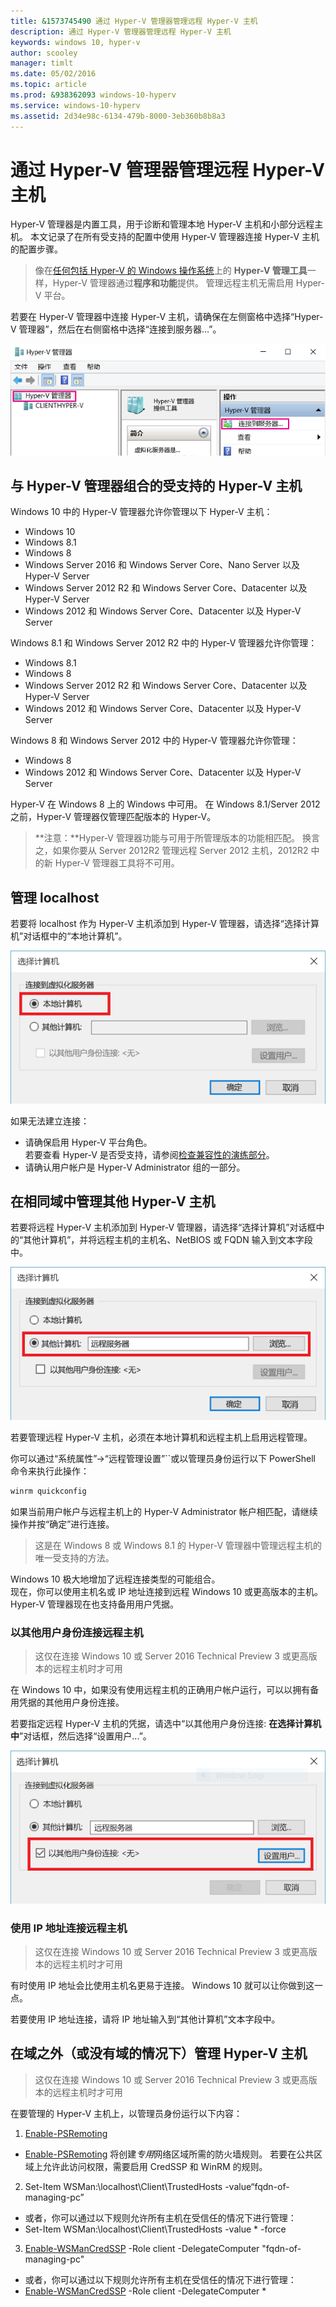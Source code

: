 ```yaml
---
title: &1573745490 通过 Hyper-V 管理器管理远程 Hyper-V 主机
description: 通过 Hyper-V 管理器管理远程 Hyper-V 主机
keywords: windows 10, hyper-v
author: scooley
manager: timlt
ms.date: 05/02/2016
ms.topic: article
ms.prod: &938362093 windows-10-hyperv
ms.service: windows-10-hyperv
ms.assetid: 2d34e98c-6134-479b-8000-3eb360b8b8a3
---
```


# 通过 Hyper-V 管理器管理远程 Hyper-V 主机

Hyper-V 管理器是内置工具，用于诊断和管理本地 Hyper-V 主机和小部分远程主机。 本文记录了在所有受支持的配置中使用 Hyper-V 管理器连接 Hyper-V 主机的配置步骤。

> 像在[任何包括 Hyper-V 的 Windows 操作系统](../quick_start/walkthrough_compatibility.md#OperatingSystemRequirements)上的 **Hyper-V 管理工具**一样，Hyper-V 管理器通过**程序和功能**提供。 管理远程主机无需启用 Hyper-V 平台。

若要在 Hyper-V 管理器中连接 Hyper-V 主机，请确保在左侧窗格中选择“Hyper-V 管理器”，然后在右侧窗格中选择“连接到服务器...”。

![](media/HyperVManager-ConnectToHost.png)

## 与 Hyper-V 管理器组合的受支持的 Hyper-V 主机

Windows 10 中的 Hyper-V 管理器允许你管理以下 Hyper-V 主机：
* Windows 10
* Windows 8.1
* Windows 8
* Windows Server 2016 和 Windows Server Core、Nano Server 以及 Hyper-V Server
* Windows Server 2012 R2 和 Windows Server Core、Datacenter 以及 Hyper-V Server
* Windows 2012 和 Windows Server Core、Datacenter 以及 Hyper-V Server

Windows 8.1 和 Windows Server 2012 R2 中的 Hyper-V 管理器允许你管理：
* Windows 8.1
* Windows 8
* Windows Server 2012 R2 和 Windows Server Core、Datacenter 以及 Hyper-V Server
* Windows 2012 和 Windows Server Core、Datacenter 以及 Hyper-V Server

Windows 8 和 Windows Server 2012 中的 Hyper-V 管理器允许你管理：
* Windows 8
* Windows 2012 和 Windows Server Core、Datacenter 以及 Hyper-V Server

Hyper-V 在 Windows 8 上的 Windows 中可用。 在 Windows 8.1/Server 2012 之前，Hyper-V 管理器仅管理匹配版本的 Hyper-V。

> **注意：**Hyper-V 管理器功能与可用于所管理版本的功能相匹配。 换言之，如果你要从 Server 2012R2 管理远程 Server 2012 主机，2012R2 中的新 Hyper-V 管理器工具将不可用。

## 管理 localhost

若要将 localhost 作为 Hyper-V 主机添加到 Hyper-V 管理器，请选择“选择计算机”对话框中的“本地计算机”。

![](media/HyperVManager-ConnectToLocalHost.png)

如果无法建立连接：
*  请确保启用 Hyper-V 平台角色。  
  若要查看 Hyper-V 是否受支持，请参阅[检查兼容性的演练部分](../quick_start/walkthrough_compatibility.md)。
*  请确认用户帐户是 Hyper-V Administrator 组的一部分。


## 在相同域中管理其他 Hyper-V 主机

若要将远程 Hyper-V 主机添加到 Hyper-V 管理器，请选择“选择计算机”对话框中的“其他计算机”，并将远程主机的主机名、NetBIOS 或 FQDN 输入到文本字段中。

![](media/HyperVManager-ConnectToRemoteHost.png)

若要管理远程 Hyper-V 主机，必须在本地计算机和远程主机上启用远程管理。

你可以通过“系统属性”->“远程管理设置”``或以管理员身份运行以下 PowerShell 命令来执行此操作：

``` PowerShell
winrm quickconfig
```

如果当前用户帐户与远程主机上的 Hyper-V Administrator 帐户相匹配，请继续操作并按“确定”进行连接。

> 这是在 Windows 8 或 Windows 8.1 的 Hyper-V 管理器中管理远程主机的唯一受支持的方法。


Windows 10 极大地增加了远程连接类型的可能组合。  
现在，你可以使用主机名或 IP 地址连接到远程 Windows 10 或更高版本的主机。 Hyper-V 管理器现在也支持备用用户凭据。


### 以其他用户身份连接远程主机

> 这仅在连接 Windows 10 或 Server 2016 Technical Preview 3 或更高版本的远程主机时才可用

在 Windows 10 中，如果没有使用远程主机的正确用户帐户运行，可以以拥有备用凭据的其他用户身份连接。

若要指定远程 Hyper-V 主机的凭据，请选中“以其他用户身份连接: **在选择计算机中**”对话框，然后选择“设置用户...”。

![](media/HyperVManager-ConnectToRemoteHostAltCreds.png)


### 使用 IP 地址连接远程主机

> 这仅在连接 Windows 10 或 Server 2016 Technical Preview 3 或更高版本的远程主机时才可用

有时使用 IP 地址会比使用主机名更易于连接。 Windows 10 就可以让你做到这一点。

若要使用 IP 地址连接，请将 IP 地址输入到“其他计算机”文本字段中。


## 在域之外（或没有域的情况下）管理 Hyper-V 主机

> 这仅在连接 Windows 10 或 Server 2016 Technical Preview 3 或更高版本的远程主机时才可用

在要管理的 Hyper-V 主机上，以管理员身份运行以下内容：

1.  [Enable-PSRemoting](https://technet.microsoft.com/en-us/library/hh849694.aspx)
  * [Enable-PSRemoting](https://technet.microsoft.com/en-us/library/hh849694.aspx) 将创建*专用*网络区域所需的防火墙规则。 若要在公共区域上允许此访问权限，需要启用 CredSSP 和 WinRM 的规则。
2. Set-Item WSMan:\localhost\Client\TrustedHosts -value“fqdn-of-managing-pc”
  * 或者，你可以通过以下规则允许所有主机在受信任的情况下进行管理：
  * Set-Item WSMan:\localhost\Client\TrustedHosts -value * -force
3. [Enable-WSManCredSSP](https://technet.microsoft.com/en-us/library/hh849872.aspx) -Role client -DelegateComputer "fqdn-of-managing-pc"
  * 或者，你可以通过以下规则允许所有主机在受信任的情况下进行管理：
  * [Enable-WSManCredSSP](https://technet.microsoft.com/en-us/library/hh849872.aspx) -Role client -DelegateComputer *






<!--HONumber=May16_HO1-->


